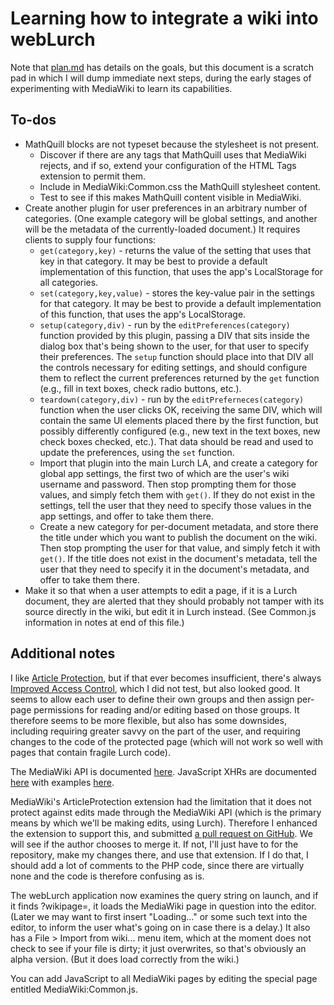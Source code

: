 
# Learning how to integrate a wiki into webLurch

Note that [plan.md](plan.md) has details on the goals, but this document is
a scratch pad in which I will dump immediate next steps, during the early
stages of experimenting with MediaWiki to learn its capabilities.

## To-dos

 * MathQuill blocks are not typeset because the stylesheet is not present.
   * Discover if there are any tags that MathQuill uses that MediaWiki
     rejects, and if so, extend your configuration of the HTML Tags
     extension to permit them.
   * Include in MediaWiki:Common.css the MathQuill stylesheet content.
   * Test to see if this makes MathQuill content visible in MediaWiki.
 * Create another plugin for user preferences in an arbitrary number of
   categories.  (One example category will be global settings, and another
   will be the metadata of the currently-loaded document.)  It requires
   clients to supply four functions:
   * `get(category,key)` - returns the value of the setting that uses that
     key in that category.  It may be best to provide a default
     implementation of this function, that uses the app's LocalStorage for
     all categories.
   * `set(category,key,value)` - stores the key-value pair in the settings
     for that category.  It may be best to provide a default implementation
     of this function, that uses the app's LocalStorage.
   * `setup(category,div)` - run by the `editPreferences(category)` function
     provided by this plugin, passing a DIV that sits inside the dialog box
     that's being shown to the user, for that user to specify their
     preferences.  The `setup` function should place into that DIV all the
     controls necessary for editing settings, and should configure them to
     reflect the current preferences returned by the `get` function (e.g.,
     fill in text boxes, check radio buttons, etc.).
   * `teardown(category,div)` - run by the `editPreferneces(category)`
     function when the user clicks OK, receiving the same DIV, which will
     contain the same UI elements placed there by the first function, but
     possibly differently configured (e.g., new text in the text boxes, new
     check boxes checked, etc.).  That data should be read and used to
     update the preferences, using the `set` function.
   * Import that plugin into the main Lurch LA, and create a category for
     global app settings, the first two of which are the user's wiki
     username and password.  Then stop prompting them for those values, and
     simply fetch them with `get()`.  If they do not exist in the settings,
     tell the user that they need to specify those values in the app
     settings, and offer to take them there.
   * Create a new category for per-document metadata, and store there the
     title under which you want to publish the document on the wiki.  Then
     stop prompting the user for that value, and simply fetch it with
     `get()`.  If the title does not exist in the document's metadata, tell
     the user that they need to specify it in the document's metadata, and
     offer to take them there.
 * Make it so that when a user attempts to edit a page, if it is a Lurch
   document, they are alerted that they should probably not tamper with
   its source directly in the wiki, but edit it in Lurch instead.  (See
   Common.js information in notes at end of this file.)

## Additional notes

I like [Article Protection](
https://www.mediawiki.org/wiki/Extension:ArticleProtection), but if that
ever becomes insufficient, there's always [Improved Access Control](
https://www.mediawiki.org/wiki/Extension:Improved_Access_Control), which I
did not test, but also looked good.  It seems to allow each user to define
their own groups and then assign per-page permissions for reading and/or
editing based on those groups.  It therefore seems to be more flexible, but
also has some downsides, including requiring greater savvy on the part of
the user, and requiring changes to the code of the protected page (which
will not work so well with pages that contain fragile Lurch code).

The MediaWiki API is documented
[here](https://www.mediawiki.org/wiki/API:Main_page).
JavaScript XHRs are documented
[here](https://developer.mozilla.org/en-US/docs/Web/API/XMLHttpRequest)
with examples
[here](https://developer.mozilla.org/en-US/docs/Web/API/XMLHttpRequest/Using_XMLHttpRequest).

MediaWiki's ArticleProtection extension had the limitation that it does not
protect against edits made through the MediaWiki API (which is the primary
means by which we'll be making edits, using Lurch).  Therefore I enhanced
the extension to support this, and submitted [a pull request on GitHub](
https://github.com/nischayn22/ArticleProtection/issues/1).  We will see if
the author chooses to merge it.  If not, I'll just have to for the
repository, make my changes there, and use that extension.  If I do that, I
should add a lot of comments to the PHP code, since there are virtually none
and the code is therefore confusing as is.

The webLurch application now examines the query string on launch, and if it
finds ?wikipage=<anything>, it loads the MediaWiki page in question into the
editor.  (Later we may want to first insert "Loading..." or some such text
into the editor, to inform the user what's going on in case there is a
delay.)  It also has a File > Import from wiki... menu item, which at the
moment does not check to see if your file is dirty; it just overwrites, so
that's obviously an alpha version.  (But it does load correctly from the
wiki.)

You can add JavaScript to all MediaWiki pages by editing the special page
entitled MediaWiki:Common.js.
